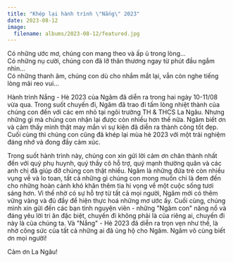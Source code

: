 ```yaml
---
title: "Khép lại hành trình \"Nắng\" 2023"
date: 2023-08-12
image:
  filename: albums/2023-08-12/featured.jpg
---
```


Có những ước mơ, chúng con mang theo và ấp ủ trong lòng...  
Có những nụ cười, chúng con đã lỡ thân thương ngay từ phút đầu ngắm nhìn...  
Có những thanh âm, chúng con dù cho nhắm mắt lại, vẫn còn nghe tiếng lòng mãi reo vui...  

Hành trình Nắng - Hè 2023 của Ngăm đã diễn ra trong hai ngày 10-11/08 vừa qua. Trong suốt chuyến đi, Ngăm đã trao đi tấm lòng nhiệt thành của chúng con đến với các em nhỏ tại ngôi trường TH & THCS La Ngâu. Nhưng những gì mà chúng con nhận lại được còn nhiều hơn thế nữa. Ngăm biết ơn và cảm thấy mình thật may mắn vì sự kiện đã diễn ra thành công tốt đẹp. Cuối cùng thì chúng con cũng đã khép lại mùa hè 2023 với một trải nghiệm đáng nhớ và đong đầy cảm xúc.

Trong suốt hành trình này, chúng con xin gửi lời cảm ơn chân thành nhất đến với quý phụ huynh, quý thầy cô hỗ trợ, quý mạnh thường quân và các anh chị đã giúp đỡ chúng con thật nhiều. Ngăm là những đứa trẻ còn nhiều vụng về và lo toan, tất cả những gì chúng con mong muốn chỉ là đem đến cho những hoàn cảnh khó khăn thêm tia hi vọng về một cuộc sống tươi sáng hơn. Vì thế nhờ có sự hỗ trợ từ tất cả mọi người, Ngăm mới có thêm vững vàng và đủ đầy để hiện thực hoá những mơ ước ấy. Cuối cùng, chúng mình xin gửi đến các bạn tình nguyện viên - những "Ngăm con" năng nổ và đáng yêu lời tri ân đặc biệt, chuyến đi không phải là của riêng ai, chuyến đi này là của chúng ta. Và "Nắng" - Hè 2023 đã diễn ra trọn vẹn như thế, là nhờ công sức của tất cả những ai đã ủng hộ cho Ngăm. Ngăm vô cùng biết ơn mọi người!

Cảm ơn La Ngâu!
